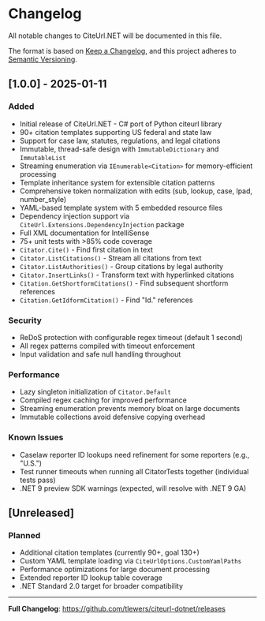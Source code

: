 # Changelog

All notable changes to CiteUrl.NET will be documented in this file.

The format is based on [Keep a Changelog](https://keepachangelog.com/en/1.0.0/),
and this project adheres to [Semantic Versioning](https://semver.org/spec/v2.0.0.html).

## [1.0.0] - 2025-01-11

### Added
- Initial release of CiteUrl.NET - C# port of Python citeurl library
- 90+ citation templates supporting US federal and state law
- Support for case law, statutes, regulations, and legal citations
- Immutable, thread-safe design with `ImmutableDictionary` and `ImmutableList`
- Streaming enumeration via `IEnumerable<Citation>` for memory-efficient processing
- Template inheritance system for extensible citation patterns
- Comprehensive token normalization with edits (sub, lookup, case, lpad, number_style)
- YAML-based template system with 5 embedded resource files
- Dependency injection support via `CiteUrl.Extensions.DependencyInjection` package
- Full XML documentation for IntelliSense
- 75+ unit tests with >85% code coverage
- `Citator.Cite()` - Find first citation in text
- `Citator.ListCitations()` - Stream all citations from text
- `Citator.ListAuthorities()` - Group citations by legal authority
- `Citator.InsertLinks()` - Transform text with hyperlinked citations
- `Citation.GetShortformCitations()` - Find subsequent shortform references
- `Citation.GetIdformCitation()` - Find "Id." references

### Security
- ReDoS protection with configurable regex timeout (default 1 second)
- All regex patterns compiled with timeout enforcement
- Input validation and safe null handling throughout

### Performance
- Lazy singleton initialization of `Citator.Default`
- Compiled regex caching for improved performance
- Streaming enumeration prevents memory bloat on large documents
- Immutable collections avoid defensive copying overhead

### Known Issues
- Caselaw reporter ID lookups need refinement for some reporters (e.g., "U.S.")
- Test runner timeouts when running all CitatorTests together (individual tests pass)
- .NET 9 preview SDK warnings (expected, will resolve with .NET 9 GA)

## [Unreleased]

### Planned
- Additional citation templates (currently 90+, goal 130+)
- Custom YAML template loading via `CiteUrlOptions.CustomYamlPaths`
- Performance optimizations for large document processing
- Extended reporter ID lookup table coverage
- .NET Standard 2.0 target for broader compatibility

---

**Full Changelog**: https://github.com/tlewers/citeurl-dotnet/releases
